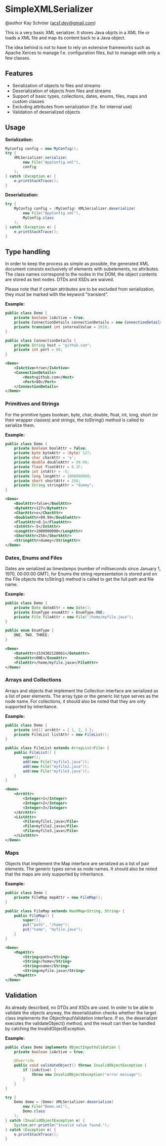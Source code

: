# SimpleXMLSerializer
@author Kay Schröer (acsf.dev@gmail.com)

This is a very basic XML serializer. It stores Java objcts in a XML file or loads a XML file and map its content back to a Java object.

The idea behind is not to have to rely on extensive frameworks such as Apache Xerces to manage f.e. configuration files, but to manage with only a few classes.

## Features

- Serialization of objects to files and streams
- Deserialization of objects from files and streams
- Support of basic types, collections, dates, enums, files, maps and custom classes
- Excluding attributes from serialization (f.e. for internal use)
- Validation of deserialized objects

## Usage

**Serialization:**

```java
MyConfig config = new MyConfig();
try {
    XMLSerializer.serialize(
        new File("AppConfig.xml"),
        config
    );
} catch (Exception e) {
    e.printStackTrace();
}
```

**Deserialization:**

```java
try {
    MyConfig config = (MyConfig) XMLSerializer.deserialize(
        new File("AppConfig.xml"),
        MyConfig.class
    );
} catch (Exception e) {
    e.printStackTrace();
}
```

## Type handling

In order to keep the process as simple as possible, the generated XML document consists exclusively of elements with subelements, no attributes. The class names correspond to the nodes in the DOM, the object contents are stored as text nodes. DTDs and XSDs are waived.

Please note that if certain attributes are to be excluded from serialization, they must be marked with the keyword "transient".

**Example:**

```java
public class Demo {
    private boolean isActive = true;
    private ConnectionDetails connectionDetails = new ConnectionDetails();
    private transient int internalValue = 2018;
}

public class ConnectionDetails {
    private String host = "github.com";
    private int port = 80;
}
```

```xml
<Demo>
    <IsActive>true</IsActive>
    <ConnectionDetails>
        <Host>github.com</Host>
        <Port>80</Port>
    </ConnectionDetails>
</Demo>
```

### Primitives and Strings

For the primitive types boolean, byte, char, double, float, int, long, short (or their wrapper classes) and strings, the toString() method is called to serialize them.

**Example:**

```java
public class Demo {
    private boolean boolAttr = false;
    private byte byteAttr = (byte) 127;
    private char charAttr = 'x';
    private double doubleAttr = 99.99;
    private float floatAttr = 0.1F;
    private int intAttr = -5;
    private long longAttr = 1000000000;
    private short shortAttr = 256;
    private String stringAttr = "dummy";
}
```

```xml
<Demo>
    <BoolAttr>false</BoolAttr>
    <ByteAttr>127</ByteAttr>
    <CharAttr>x</CharAttr>
    <DoubleAttr>99.99</DoubleAttr>
    <FloatAttr>0.1</FloatAttr>
    <IntAttr>-5</IntAttr>
    <LongAttr>1000000000</LongAttr>
    <ShortAttr>256</ShortAttr>
    <StringAttr>dummy</StringAttr>
</Demo>
```

### Dates, Enums and Files

Dates are serialized as timestamps (number of milliseconds since January 1, 1970, 00:00:00 GMT), for Enums the string representation is stored and on the File objects the toString() method is called to get the full path and file name.

**Example:**

```java
public class Demo {
    private Date dateAttr = new Date();
    private EnumType enumAttr = EnumType.ONE;
    private File fileAttr = new File("/home/myfile.java");
}

public enum EnumType {
    ONE, TWO, THREE;
}
```

```xml
<Demo>
    <DateAttr>1534302128061</DateAttr>
    <EnumAttr>ONE</EnumAttr>
    <FileAttr>/home/myfile.java</FileAttr>
</Demo>
```

### Arrays and Collections

Arrays and objects that implement the Collection interface are serialized as a list of peer elements. The array type or the generic list type serves as the node name. For collections, it should also be noted that they are only supported by inheritance.

**Example:**

```java
public class Demo {
    private int[] arrAttr = { 1, 2, 3 };
    private FileList listAttr = new FileList();
}

public class FileList extends ArrayList<File> {
    public FileList() {
        super();
        add(new File("myfile1.java"));
        add(new File("myfile2.java"));
        add(new File("myfile3.java"));
    }
}
```

```xml
<Demo>
    <ArrAttr>
        <Integer>1</Integer>
        <Integer>2</Integer>
        <Integer>3</Integer>
    </ArrAttr>
    <ListAttr>
        <File>myfile1.java</File>
        <File>myfile2.java</File>
        <File>myfile3.java</File>
    </ListAttr>
</Demo>
```

### Maps

Objects that implement the Map interface are serialized as a list of pair elements. The generic types serve as node names. It should also be noted that the maps are only supported by inheritance.

**Example:**

```java
public class Demo {
    private FileMap mapAttr = new FileMap();
}

public class FileMap extends HashMap<String, String> {
    public FileMap() {
        super();
        put("path", "/home");
        put("name", "myfile.java");
    }
}
```

```xml
<Demo>
    <MapAttr>
        <String>path</String>
        <String>/home</String>
        <String>name</String>
        <String>myfile.java</String>
    </MapAttr>
</Demo>
```

## Validation

As already described, no DTDs and XSDs are used. In order to be able to validate the objects anyway, the deserialization checks whether the target class implements the ObjectInputValidation interface. If so, the deserializer executes the validateObject() method, and the result can then be handled by catching the InvalidObjectException.

**Example:**

```java
public class Demo implements ObjectInputValidation {
    private boolean isActive = true;

    @Override
    public void validateObject() throws InvalidObjectException {
        if (isActive) {
            throw new InvalidObjectException("error message");
        }
    }
}

try {
    Demo demo = (Demo) XMLSerializer.deserialize(
        new File("Demo.xml"),
        Demo.class
    );
} catch (InvalidObjectException e) {
    System.err.println("Invalid value found.");
} catch (Exception e) {
    e.printStackTrace();
}
```
